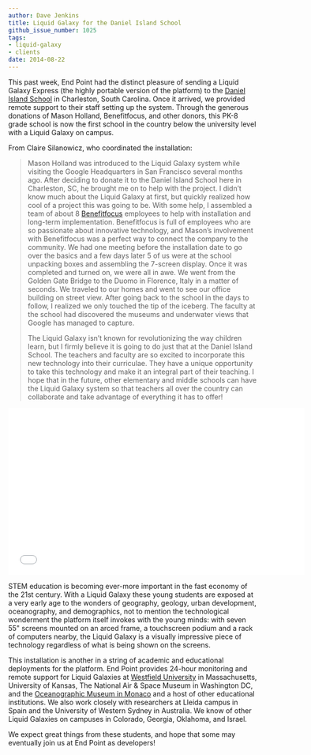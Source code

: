 ```yaml
---
author: Dave Jenkins
title: Liquid Galaxy for the Daniel Island School
github_issue_number: 1025
tags:
- liquid-galaxy
- clients
date: 2014-08-22
---
```


This past week, End Point had the distinct pleasure of sending a Liquid Galaxy Express (the highly portable version of the platform) to the [Daniel Island School](https://www.bcsdschools.net/DIS) in Charleston, South Carolina. Once it arrived, we provided remote support to their staff setting up the system. Through the generous donations of Mason Holland, Benefitfocus, and other donors, this PK-8 grade school is now the first school in the country below the university level with a Liquid Galaxy on campus.

From Claire Silanowicz, who coordinated the installation:

> Mason Holland was introduced to the Liquid Galaxy system while visiting the Google Headquarters in San Francisco several months ago. After deciding to donate it to the Daniel Island School here in Charleston, SC, he brought me on to help with the project. I didn’t know much about the Liquid Galaxy at first, but quickly realized how cool of a project this was going to be. With some help, I assembled a team of about 8 [Benefitfocus](https://www.benefitfocus.com/) employees to help with installation and long-term implementation. Benefitfocus is full of employees who are so passionate about innovative technology, and Mason’s involvement with Benefitfocus was a perfect way to connect the company to the community. We had one meeting before the installation date to go over the basics and a few days later 5 of us were at the school unpacking boxes and assembling the 7-screen display. Once it was completed and turned on, we were all in awe. We went from the Golden Gate Bridge to the Duomo in Florence, Italy in a matter of seconds. We traveled to our homes and went to see our office building on street view. After going back to the school in the days to follow, I realized we only touched the tip of the iceberg. The faculty at the school had discovered the museums and underwater views that Google has managed to capture.
>
> The Liquid Galaxy isn’t known for revolutionizing the way children learn, but I firmly believe it is going to do just that at the Daniel Island School. The teachers and faculty are so excited to incorporate this new technology into their curriculae. They have a unique opportunity to take this technology and make it an integral part of their teaching. I hope that in the future, other elementary and middle schools can have the Liquid Galaxy system so that teachers all over the country can collaborate and take advantage of everything it has to offer!

<object height="338" width="600"><param name="movie" value="//www.youtube.com/v/x00oI8Wbj90?hl=en_US&version=3"/><param name="allowFullScreen" value="true"/><param name="allowscriptaccess" value="always"/><embed allowfullscreen="true" allowscriptaccess="always" height="338" src="//www.youtube.com/v/x00oI8Wbj90?hl=en_US&version=3" type="application/x-shockwave-flash" width="600"/></object>

STEM education is becoming ever-more important in the fast economy of the 21st century. With a Liquid Galaxy these young students are exposed at a very early age to the wonders of geography, geology, urban development, oceanography, and demographics, not to mention the technological wonderment the platform itself invokes with the young minds: with seven 55" screens mounted on an arced frame, a touchscreen podium and a rack of computers nearby, the Liquid Galaxy is a visually impressive piece of technology regardless of what is being shown on the screens.

This installation is another in a string of academic and educational deployments for the platform. End Point provides 24-hour monitoring and remote support for Liquid Galaxies at [Westfield University](/blog/2014/04/liquid-galaxy-installation-at-westfield) in Massachusetts, University of Kansas, The National Air & Space Museum in Washington DC, and the [Oceanographic Museum in Monaco](/blog/2012/12/oceanographic-museum-of-monaco-liquid) and a host of other educational institutions. We also work closely with researchers at Lleida campus in Spain and the University of Western Sydney in Australia. We know of other Liquid Galaxies on campuses in Colorado, Georgia, Oklahoma, and Israel.

We expect great things from these students, and hope that some may eventually join us at End Point as developers!
